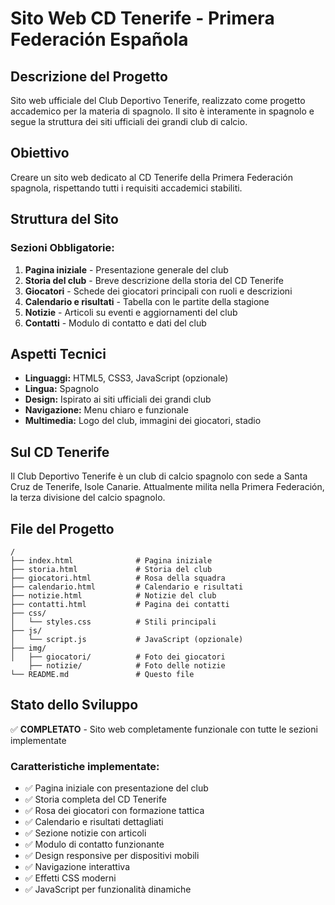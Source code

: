 # Sito Web CD Tenerife - Primera Federación Española

## Descrizione del Progetto
Sito web ufficiale del Club Deportivo Tenerife, realizzato come progetto accademico per la materia di spagnolo. Il sito è interamente in spagnolo e segue la struttura dei siti ufficiali dei grandi club di calcio.

## Obiettivo
Creare un sito web dedicato al CD Tenerife della Primera Federación spagnola, rispettando tutti i requisiti accademici stabiliti.

## Struttura del Sito

### Sezioni Obbligatorie:
1. **Pagina iniziale** - Presentazione generale del club
2. **Storia del club** - Breve descrizione della storia del CD Tenerife  
3. **Giocatori** - Schede dei giocatori principali con ruoli e descrizioni
4. **Calendario e risultati** - Tabella con le partite della stagione
5. **Notizie** - Articoli su eventi e aggiornamenti del club
6. **Contatti** - Modulo di contatto e dati del club

## Aspetti Tecnici
- **Linguaggi:** HTML5, CSS3, JavaScript (opzionale)
- **Lingua:** Spagnolo
- **Design:** Ispirato ai siti ufficiali dei grandi club
- **Navigazione:** Menu chiaro e funzionale
- **Multimedia:** Logo del club, immagini dei giocatori, stadio

## Sul CD Tenerife
Il Club Deportivo Tenerife è un club di calcio spagnolo con sede a Santa Cruz de Tenerife, Isole Canarie. Attualmente milita nella Primera Federación, la terza divisione del calcio spagnolo.

## File del Progetto
```
/
├── index.html              # Pagina iniziale
├── storia.html             # Storia del club
├── giocatori.html          # Rosa della squadra
├── calendario.html         # Calendario e risultati
├── notizie.html            # Notizie del club
├── contatti.html           # Pagina dei contatti
├── css/
│   └── styles.css          # Stili principali
├── js/
│   └── script.js           # JavaScript (opzionale)
├── img/
│   ├── giocatori/          # Foto dei giocatori
    ├── notizie/            # Foto delle notizie
└── README.md               # Questo file
```

## Stato dello Sviluppo
✅ **COMPLETATO** - Sito web completamente funzionale con tutte le sezioni implementate

### Caratteristiche implementate:
- ✅ Pagina iniziale con presentazione del club
- ✅ Storia completa del CD Tenerife
- ✅ Rosa dei giocatori con formazione tattica
- ✅ Calendario e risultati dettagliati
- ✅ Sezione notizie con articoli
- ✅ Modulo di contatto funzionante
- ✅ Design responsive per dispositivi mobili
- ✅ Navigazione interattiva
- ✅ Effetti CSS moderni
- ✅ JavaScript per funzionalità dinamiche